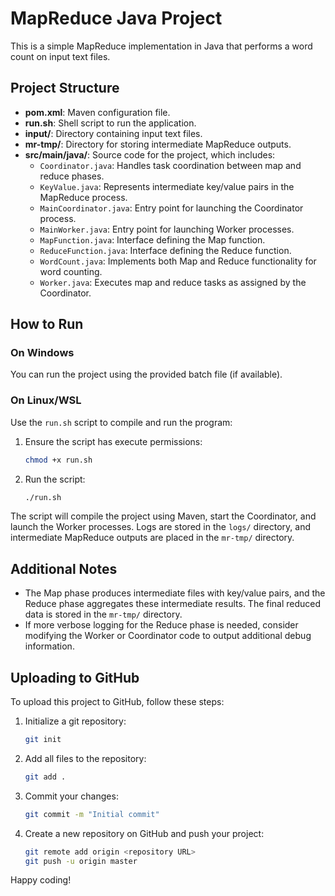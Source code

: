 # MapReduce Java Project

This is a simple MapReduce implementation in Java that performs a word count on input text files.

## Project Structure

- **pom.xml**: Maven configuration file.
- **run.sh**: Shell script to run the application.
- **input/**: Directory containing input text files.
- **mr-tmp/**: Directory for storing intermediate MapReduce outputs.
- **src/main/java/**: Source code for the project, which includes:
  - `Coordinator.java`: Handles task coordination between map and reduce phases.
  - `KeyValue.java`: Represents intermediate key/value pairs in the MapReduce process.
  - `MainCoordinator.java`: Entry point for launching the Coordinator process.
  - `MainWorker.java`: Entry point for launching Worker processes.
  - `MapFunction.java`: Interface defining the Map function.
  - `ReduceFunction.java`: Interface defining the Reduce function.
  - `WordCount.java`: Implements both Map and Reduce functionality for word counting.
  - `Worker.java`: Executes map and reduce tasks as assigned by the Coordinator.

## How to Run

### On Windows

You can run the project using the provided batch file (if available).

### On Linux/WSL

Use the `run.sh` script to compile and run the program:

1. Ensure the script has execute permissions:
   ```bash
   chmod +x run.sh
   ```
2. Run the script:
   ```bash
   ./run.sh
   ```

The script will compile the project using Maven, start the Coordinator, and launch the Worker processes. Logs are stored in the `logs/` directory, and intermediate MapReduce outputs are placed in the `mr-tmp/` directory.

## Additional Notes

- The Map phase produces intermediate files with key/value pairs, and the Reduce phase aggregates these intermediate results. The final reduced data is stored in the `mr-tmp/` directory.
- If more verbose logging for the Reduce phase is needed, consider modifying the Worker or Coordinator code to output additional debug information.

## Uploading to GitHub

To upload this project to GitHub, follow these steps:

1. Initialize a git repository:
   ```bash
   git init
   ```
2. Add all files to the repository:
   ```bash
   git add .
   ```
3. Commit your changes:
   ```bash
   git commit -m "Initial commit"
   ```
4. Create a new repository on GitHub and push your project:
   ```bash
   git remote add origin <repository URL>
   git push -u origin master
   ```

Happy coding!
